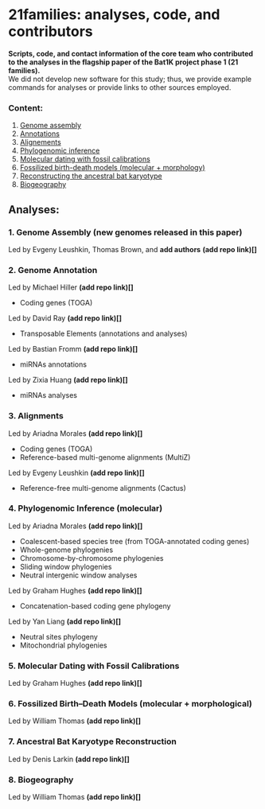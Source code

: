 # 21families: analyses, code, and contributors
**Scripts, code, and contact information of the core team who contributed to the analyses in the flagship paper of the Bat1K project phase 1 (21 families).**<br>
We did not develop new software for this study; thus, we provide example commands for analyses or provide links to other sources employed.

### Content:
1. [Genome assembly](https://github.com/Bat1K-21families/21families-analyses/edit/main/README.md#1-genome-assembly-for-new-genomes-released-in-this-paper)
2. [Annotations](https://github.com/Bat1K-21families/21families-analyses/edit/main/README.md#2-annotations)
3. [Alignements](https://github.com/Bat1K-21families/21families-analyses/edit/main/README.md#3-alignements)
4. [Phylogenomic inference](https://github.com/Bat1K-21families/21families-analyses/edit/main/README.md#4-phylogenomic-inference-molecular)
5. [Molecular dating with fossil calibrations](https://github.com/Bat1K-21families/21families-analyses/edit/main/README.md#5-molecular-dating-with-fossil-calibrations)
6. [Fossilized birth-death models (molecular + morphology)](https://github.com/Bat1K-21families/21families-analyses/edit/main/README.md#6-fossilized-birth-death-models-molecular--morphology)
7. [Reconstructing the ancestral bat karyotype ](https://github.com/Bat1K-21families/21families-analyses/edit/main/README.md#7-reconstructing-the-ancestral-bat-karyotype)
8. [Biogeography ](https://github.com/Bat1K-21families/21families-analyses/edit/main/README.md#8-biogeography)


## Analyses:

### 1. Genome Assembly (new genomes released in this paper)
Led by Evgeny Leushkin, Thomas Brown, and **add authors**
**(add repo link)[]**

### 2. Genome Annotation
Led by Michael Hiller **(add repo link)[]**
- Coding genes (TOGA)

Led by David Ray **(add repo link)[]**
- Transposable Elements (annotations and analyses)

Led by Bastian Fromm **(add repo link)[]**
- miRNAs annotations

Led by Zixia Huang **(add repo link)[]**
- miRNAs analyses

### 3. Alignments
Led by Ariadna Morales **(add repo link)[]**
- Coding genes (TOGA)
- Reference-based multi-genome alignments (MultiZ)

Led by Evgeny Leushkin **(add repo link)[]**
- Reference-free multi-genome alignments (Cactus)

### 4. Phylogenomic Inference (molecular)
Led by Ariadna Morales **(add repo link)[]**
- Coalescent-based species tree (from TOGA-annotated coding genes)
- Whole-genome phylogenies
- Chromosome-by-chromosome phylogenies
- Sliding window phylogenies
- Neutral intergenic window analyses

Led by Graham Hughes **(add repo link)[]**
- Concatenation-based coding gene phylogeny

Led by Yan Liang **(add repo link)[]**
- Neutral sites phylogeny
- Mitochondrial phylogenies

### 5. Molecular Dating with Fossil Calibrations
Led by Graham Hughes **(add repo link)[]**

### 6. Fossilized Birth–Death Models (molecular + morphological)
Led by William Thomas **(add repo link)[]**

### 7. Ancestral Bat Karyotype Reconstruction
Led by Denis Larkin **(add repo link)[]**

### 8. Biogeography
Led by William Thomas **(add repo link)[]**
